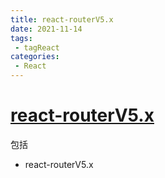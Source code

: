 ```yaml
---
title: react-routerV5.x
date: 2021-11-14
tags:
 - tagReact
categories:
 - React
---
```


# [react-routerV5.x](https://gitee.com/garvinew/routerV5)
包括
- react-routerV5.x

